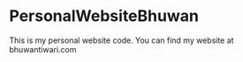 # PersonalWebsiteBhuwan
This is my personal website code. 
You can find my website at bhuwantiwari.com
